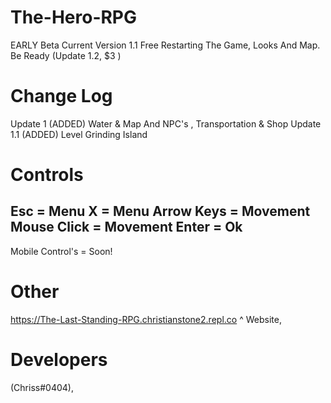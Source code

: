 # The-Hero-RPG
EARLY Beta Current Version 1.1 Free
Restarting The Game, Looks And Map. Be Ready (Update 1.2, $3 ) 

# Change Log
Update 1 (ADDED) Water & Map And NPC's , Transportation & Shop
Update 1.1 (ADDED) Level Grinding Island

# Controls
Esc = Menu
X = Menu
Arrow Keys = Movement
Mouse Click = Movement
Enter = Ok
----
Mobile Control's = Soon!

# Other
https://The-Last-Standing-RPG.christianstone2.repl.co
^ Website,


# Developers
(Chriss#0404),
